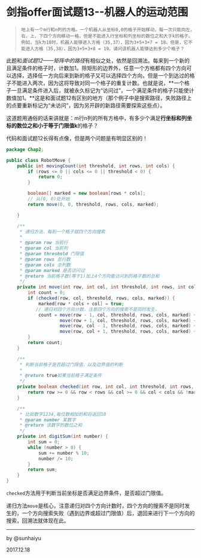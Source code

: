 # 剑指offer面试题13--机器人的运动范围

> ```
> 地上有一个m行和n列的方格。一个机器人从坐标0,0的格子开始移动，每一次只能向左，右，上，下四个方向移动一格，但是不能进入行坐标和列坐标的数位之和大于k的格子。 例如，当k为18时，机器人能够进入方格（35,37），因为3+5+3+7 = 18。但是，它不能进入方格（35,38），因为3+5+3+8 = 19。请问该机器人能够达到多少个格子？
> ```

此题和*面试题12——矩阵中的路径*有相似之处，依然是回溯法。每来到一个新的且满足条件的格子时，计数加1。除矩形的边界外，任意一个方格都有四个方向可以选择，选择任一方向后来到新的格子又可以选择四个方向，但是一个到达过的格子不能进入两次，因为这将导致对同一个格子的重复计数。也就是说，**一个格子一旦满足条件进入后，就被永久标记为“访问过”，一个满足条件的格子只能使计数值加1。**这是和面试题12有区别的地方（那个例子中是搜索路径，失败路径上的点要重新标记为“未访问”，因为另开辟的新路径需要探索这些点）。

这道题用通俗的话来讲就是：m行n列的所有方格中，有多少个满足**行坐标和列坐标的数位之和小于等于门限值k**的格子？

代码和面试题12长得有点像，但是两个问题是有明显区别的！

```java
package Chap2;

public class RobotMove {
    public int movingCount(int threshold, int rows, int cols) {
        if (rows <= 0 || cols <= 0 || threshold < 0) {
            return 0;
        }

        boolean[] marked = new boolean[rows * cols];
      	// 从(0, 0)处开始
        return move(0, 0, threshold, rows, cols, marked);

    }

    /**
     * 递归方法，每到一个格子就四个方向搜索
     *
     * @param row 当前行
     * @param col 当前列
     * @param threshold 门限值
     * @param rows 总行数
     * @param cols 总列数
     * @param marked 是否访问过
     * @return 当前格子数(等于1)加上4个方向能访问到的格子数的总和
     */
    private int move(int row, int col, int threshold, int rows, int cols, boolean[] marked) {
        int count = 0;
        if (checked(row, col, threshold, rows, cols, marked)) {
            marked[row * cols + col] = true;
		   // 递归对四个方向计数，注意四个方向的搜索不是同时发生，
            count = move(row - 1, col, threshold, rows, cols, marked) +
                    move(row + 1, col, threshold, rows, cols, marked) +
                    move(row, col - 1, threshold, rows, cols, marked) +
                    move(row, col + 1, threshold, rows, cols, marked) + 1;
        }
        return count;
    }

    /**
     * 判断当前格子是否超过门限值，以及边界值的判断
     *
     * @return true如果当前格子满足条件
     */
    private boolean checked(int row, int col, int threshold, int rows, int cols, boolean[] marked) {
        return row >= 0 && row < rows && col >= 0 && col < cols && !marked[row * cols + col] && digitSum(row) + digitSum(col) <= threshold;
    }

    /**
     * 比如数字1234,每位数相加的和将返回10
     * @param number 某数字
     * @return 该数字的数位之和
     */
    private int digitSum(int number) {
        int sum = 0;
        while (number > 0) {
            sum += number % 10;
            number /= 10;
        }
        return sum;
    }
}

```

`checked`方法用于判断当前坐标是否满足边界条件，是否超过门限值。

递归方法`move`是核心，注意递归对四个方向计数时，四个方向的搜索不是同时发生的，一个方向搜索失败（遇到边界或超过门限值）后，退回来进行下一个方向的搜索，回溯法就体现在此。

---

by @sunhaiyu

2017.12.18
